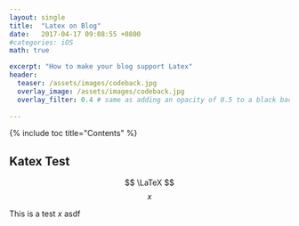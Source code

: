 ```yaml
---
layout: single
title:  "Latex on Blog"
date:   2017-04-17 09:08:55 +0800
#categories: iOS
math: true

excerpt: "How to make your blog support Latex"
header:
  teaser: /assets/images/codeback.jpg
  overlay_image: /assets/images/codeback.jpg
  overlay_filter: 0.4 # same as adding an opacity of 0.5 to a black background
  
---
```

{% include toc title="Contents" %}

## Katex Test

$$ \LaTeX $$
$$x$$


This is a test $x$
asdf
